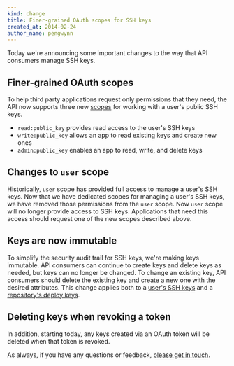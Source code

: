 ```yaml
---
kind: change
title: Finer-grained OAuth scopes for SSH keys
created_at: 2014-02-24
author_name: pengwynn
---
```

Today we're announcing some important changes to the way that API consumers manage SSH keys.

## Finer-grained OAuth scopes

To help third party applications request only permissions that they need, the API now supports three new [scopes][] for working with a user's public SSH keys.

- `read:public_key` provides read access to the user's SSH keys
- `write:public_key` allows an app to read existing keys and create new ones
- `admin:public_key` enables an app to read, write, and delete keys

## Changes to `user` scope

Historically, `user` scope has provided full access to manage a user's SSH keys. Now that we have dedicated scopes for managing a user's SSH keys, we have removed those permissions from the `user` scope. Now `user` scope will no longer provide access to SSH keys. Applications that need this access should request one of the new scopes described above.

## Keys are now immutable

To simplify the security audit trail for SSH keys, we're making keys immutable. API consumers can continue to create keys and delete keys as needed, but keys can no longer be changed. To change an existing key, API consumers should delete the existing key and create a new one with the desired attributes. This change applies both to a [user's SSH keys][user-keys] and a [repository's deploy keys][deploy-keys].

## Deleting keys when revoking a token

In addition, starting today, any keys created via an OAuth token will be
deleted when that token is revoked.

As always, if you have any questions or feedback, [please get in touch][contact].

[contact]: https://github.com/contact?form[subject]=API+improvements+for+SSH+keys
[scopes]: /v3/oauth/#scopes
[user-keys]: /v3/users/keys/
[deploy-keys]: /v3/repos/keys/
